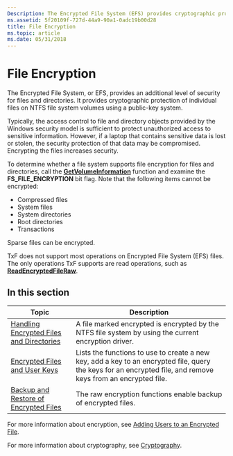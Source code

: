 ```yaml
---
Description: The Encrypted File System (EFS) provides cryptographic protection of individual files on NTFS file system volumes by using a public-key system.
ms.assetid: 5f20109f-727d-44a9-90a1-0adc19b00d28
title: File Encryption
ms.topic: article
ms.date: 05/31/2018
---
```


# File Encryption

The Encrypted File System, or EFS, provides an additional level of security for files and directories. It provides cryptographic protection of individual files on NTFS file system volumes using a public-key system.

Typically, the access control to file and directory objects provided by the Windows security model is sufficient to protect unauthorized access to sensitive information. However, if a laptop that contains sensitive data is lost or stolen, the security protection of that data may be compromised. Encrypting the files increases security.

To determine whether a file system supports file encryption for files and directories, call the [**GetVolumeInformation**](/windows/desktop/api/FileAPI/nf-fileapi-getvolumeinformationa) function and examine the **FS\_FILE\_ENCRYPTION** bit flag. Note that the following items cannot be encrypted:

-   Compressed files
-   System files
-   System directories
-   Root directories
-   Transactions

Sparse files can be encrypted.

TxF does not support most operations on Encrypted File System (EFS) files. The only operations TxF supports are read operations, such as [**ReadEncryptedFileRaw**](/windows/desktop/api/WinBase/nf-winbase-readencryptedfileraw).

## In this section



| Topic                                                                                               | Description                                                                                                                                                              |
|-----------------------------------------------------------------------------------------------------|--------------------------------------------------------------------------------------------------------------------------------------------------------------------------|
| [Handling Encrypted Files and Directories](handling-encrypted-files-and-directories.md)<br/> | A file marked encrypted is encrypted by the NTFS file system by using the current encryption driver.<br/>                                                          |
| [Encrypted Files and User Keys](encrypted-files-and-user-keys.md)<br/>                       | Lists the functions to use to create a new key, add a key to an encrypted file, query the keys for an encrypted file, and remove keys from an encrypted file.<br/> |
| [Backup and Restore of Encrypted Files](backup-and-restore-of-encrypted-files.md)<br/>       | The raw encryption functions enable backup of encrypted files.<br/>                                                                                                |



 

For more information about encryption, see [Adding Users to an Encrypted File](adding-users-to-an-encrypted-file.md).

For more information about cryptography, see [Cryptography](https://docs.microsoft.com/windows/desktop/SecCrypto/cryptography-portal).

 

 




